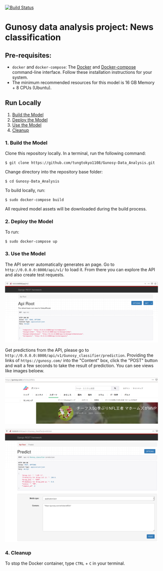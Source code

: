 [![Build Status](https://travis-ci.com/tungtokyo1108/Gunosy-Data_Analysis.svg?token=yuqS1QiMpPCTMctfsjVi&branch=master)](https://travis-ci.com/tungtokyo1108/Gunosy-Data_Analysis)

# Gunosy data analysis project: News classification 

## Pre-requisites:

* `docker` and `docker-compose`: The [Docker](https://docs.docker.com/install/) and [Docker-compose](https://docs.docker.com/compose/install/) command-line interface. Follow these installation instructions for your system.
* The minimum recommended resources for this model is 16 GB Memory + 8 CPUs (Ubuntu). 

## Run Locally

1. [Build the Model](#1-build-the-model)
2. [Deploy the Model](#2-deploy-the-model)
3. [Use the Model](#3-use-the-model)
4. [Cleanup](#4-cleanup)

### 1. Build the Model

Clone this repository locally. In a terminal, run the following command:

```
$ git clone https://github.com/tungtokyo1108/Gunosy-Data_Analysis.git
```

Change directory into the repository base folder:

```
$ cd Gunosy-Data_Analysis
```

To build locally, run:

```
$ sudo docker-compose build
```

All required model assets will be downloaded during the build process. 

### 2. Deploy the Model

To run:

```
$ sudo docker-compose up
```

### 3. Use the Model

The API server automatically generates an page. Go to `http://0.0.0.0:8000/api/v1/` to load it. From there you can explore the API and also create test requests.

![Swagger Doc Screenshot](docs/API_Root.png)

Get predictions from the API, please go to `http://0.0.0.0:8000/api/v1/Gunosy_classifier/prediction`. Providing the links of `https://gunosy.com/` into the "Content" box, click the "POST" button and wait a few seconds to take the result of prediction. You can see views like images beloew. 

![Swagger Doc Screenshot](docs/Sport_news.png)

![Swagger Doc Screenshot](docs/Sport_predict.png)

### 4. Cleanup

To stop the Docker container, type `CTRL` + `C` in your terminal.
